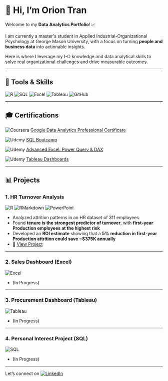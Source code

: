 # 👋 Hi, I’m Orion Tran

Welcome to my **Data Analytics Portfolio**!  📈

I am currently a master's student in Applied Industrial-Organizational Psychology at George Mason University, with a focus on turning **people and business data** into actionable insights.  

Here is where I leverage my I-O knowledge and data analytical skills to solve real organizational challenges and drive measurable outcomes.

---

## 🔧 Tools & Skills  
![R](https://img.shields.io/badge/R-276DC3?logo=r&logoColor=white)  ![SQL](https://img.shields.io/badge/SQL-4479A1?logo=postgresql&logoColor=white)  ![Excel](https://img.shields.io/badge/Excel-217346?logo=microsoft-excel&logoColor=white)  ![Tableau](https://img.shields.io/badge/Tableau-E97627?logo=tableau&logoColor=white)  ![GitHub](https://img.shields.io/badge/GitHub-181717?logo=github&logoColor=white)  

---

## 🎓 Certifications  
![Coursera](https://img.shields.io/badge/-Coursera-0056D2?logo=coursera&logoColor=white)  [Google Data Analytics Professional Certificate](https://www.coursera.org/account/accomplishments/specialization/3A580RUDIHU5)  

![Udemy](https://img.shields.io/badge/-Udemy-A435F0?logo=udemy&logoColor=white)  [SQL Bootcamp](https://www.udemy.com/certificate/UC-be623841-1685-4ee5-a1ed-59ffdf3ab659/)  

![Udemy](https://img.shields.io/badge/-Udemy-A435F0?logo=udemy&logoColor=white)  [Advanced Excel: Power Query & DAX](https://www.udemy.com/certificate/UC-99c6589a-319b-4fe6-8296-e0d0db205db9/)  

![Udemy](https://img.shields.io/badge/-Udemy-A435F0?logo=udemy&logoColor=white)  [Tableau Dashboards](https://www.udemy.com/certificate/UC-daebe878-aadc-4243-988b-ad48e93e7454/)  

---

## 📊 Projects  

### 1. HR Turnover Analysis  
![R](https://img.shields.io/badge/R-276DC3?logo=r&logoColor=white)  ![RMarkdown](https://img.shields.io/badge/RMarkdown-276DC3?logo=rstudio&logoColor=white)  ![PowerPoint](https://img.shields.io/badge/PowerPoint-B7472A?logo=microsoft-powerpoint&logoColor=white)  

- Analyzed attrition patterns in an HR dataset of 311 employees  
- Found **tenure is the strongest predictor of turnover**, with **first-year Production employees at the highest risk**  
- Developed an **ROI estimate** showing that a **5% reduction in first-year Production attrition could save ~$375K annually**  
- 📂 [View Project](./hr_turnover_analysis)  

---

### 2. Sales Dashboard (Excel) 
![Excel](https://img.shields.io/badge/Excel-217346?logo=microsoft-excel&logoColor=white)
- (In Progress)

---

### 3. Procurement Dashboard (Tableau) 
![Tableau](https://img.shields.io/badge/Tableau-E97627?logo=tableau&logoColor=white)
- (In Progress)

---

### 4. Personal Interest Project (SQL) 
![SQL](https://img.shields.io/badge/SQL-4479A1?logo=postgresql&logoColor=white)
- (In Progress)
 
---

Let’s connect on [![LinkedIn](https://img.shields.io/badge/LinkedIn-0A66C2?logo=linkedin&logoColor=white)](https://www.linkedin.com/in/orion-t)
